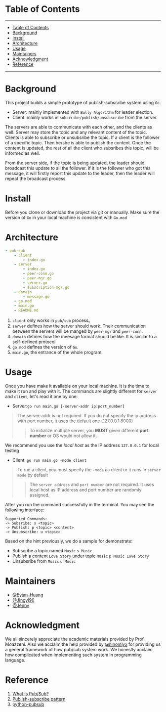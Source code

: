 # Table of Contents
---
- [Table of Contents](#table-of-contents)
- [Background](#background)
- [Install](#install)
- [Architecture](#architecture)
- [Usage](#usage)
- [Maintainers](#maintainers)
- [Acknowledgment](#acknowledgment)
- [Reference](#reference)
---

# Background
This project builds a simple prototype of publish-subscribe system using `Go`. 

- Server: mainly implemented with `Bully Algorithm` for leader election.
- Client: mainly works in `subscribe/publish/unsubscribe` from the server.

The servers are able to communicate with each other, and the clients as well. Server may store the topic and any relevant content of the topic. Clients is able to subscribe or unsubsribe the topic. If a client is the follower of a specific topic. Then he/she is able to publish the content. Once the content is updated, the rest of all the client who subsribes this topic, will be informed as well.

From the server side, if the topic is being updated, the leader should broadcast this update to all the follower. If it is the follower who got this message, it will firstly report this update to the leader, then the leader will repeat the broadcast process.

# Install
Before you clone or download the project via git or manually. Make sure the version of `Go` in your local machine is consistent with `Go.mod`

# Architecture
```yaml
- pub-sub
    - client
        - index.go
    - server
        - index.go
        - peer-conn.go
        - peer-mgr.go
        - server.go
        - subscription-mgr.go
    - domain
        - message.go
    - go.mod
    - main.go
    - README.md
```

1. `client` only works in `pub/sub` process。
2. `server` defines how the server should work. Their communication between the servers will be manged by `peer-mgr` and `peer-conn`.
3. `domain` defines how the meesage format should be like. It is similar to a self-defined protocol
4. `go.mod` defines the version of `Go`.
5. `main.go`, the entrance of the whole program.

# Usage
Once you have make it available on your local machine. It is the time to make it run and play with it. The commands are slightly different for `server` and `client`, let's read it one by one:

- Server:`go run main.go [-server-addr ip:port_number]`

> The server-addr is not required. If you do not specify the ip address with port number, it uses the default one (127.0.0.1:8000)
> > To initialize multiple server, you **MUST** given different **port number** or OS would not allow it.

We recommend you use the *local host* as the IP address `127.0.0.1` for local testing

- Client: `go run main.go -mode client`
> To run a client, you must specify the `-mode` as client or it runs in `server mode` by default
> > The `server address` and `port number` are not required. It uses local host as IP address and port number are randomly assigned.

After you run the command successfully in the terminal. You may see the following interface:
```terminal
Supported Commands:
-> Subsribe: s <topic>
-> Publish: p <topic> <content>
-> Unsubscribe: u <topic>
```

Based on the hint previously, we do a sample for demonstrate:
- Subscribe a topic named `Music`
`s Music`
- Publish a content `Love Story` under topic `Music`
`p Music Love Story`
- Unsubsribe from `Music`
`u Music`

# Maintainers
- [@Eyjan-Huang](https://github.com/Eyjan-Huang)
- [@Jingyi96](https://github.com/Jingyi96)
- [@Jenny](https://github.com/Jenny-Zhen-Wang)

# Acknowledgment
We all sincerely appreciate the academic materials provided by Prof. Moazzeni. Also we acclaim the help provided by [@ninomiyx](https://github.com/ninomiyx) for providing us a general framework of how pub/sub system work. We honestly acclaim how complicated when implementing such system in programming language.

# Reference
1. [What is Pub/Sub?](https://cloud.google.com/pubsub/docs/overview)
2. [Publish-subscribe pattern](https://en.wikipedia.org/wiki/Publish%E2%80%93subscribe_pattern)
3. [python-pubsub](https://github.com/googleapis/python-pubsub)


